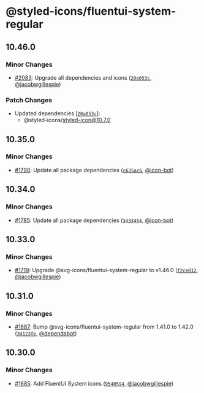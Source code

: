 # @styled-icons/fluentui-system-regular

## 10.46.0

### Minor Changes

- [#2083](https://github.com/styled-icons/styled-icons/pull/2083): Upgrade all dependencies and icons ([`20a053c`](https://github.com/styled-icons/styled-icons/commit/20a053c8d15a844732ef49359dc4679f0f4c8d89), [@jacobwgillespie](https://github.com/jacobwgillespie))

### Patch Changes

- Updated dependencies [[`20a053c`](https://github.com/styled-icons/styled-icons/commit/20a053c8d15a844732ef49359dc4679f0f4c8d89)]:
  - @styled-icons/styled-icon@10.7.0

## 10.35.0

### Minor Changes

- [#1790](https://github.com/styled-icons/styled-icons/pull/1790): Update all package dependencies ([`c635ac6`](https://github.com/styled-icons/styled-icons/commit/c635ac6b9c2b6639d51c9f15fce029cece5155dc), [@icon-bot](https://github.com/icon-bot))

## 10.34.0

### Minor Changes

- [#1785](https://github.com/styled-icons/styled-icons/pull/1785): Update all package dependencies ([`3433454`](https://github.com/styled-icons/styled-icons/commit/3433454dcc4c0cf297d6194f8aaab01f43142ae3), [@icon-bot](https://github.com/icon-bot))

## 10.33.0

### Minor Changes

- [#1719](https://github.com/styled-icons/styled-icons/pull/1719): Upgrade @svg-icons/fluentui-system-regular to v1.46.0 ([`f2ce012`](https://github.com/styled-icons/styled-icons/commit/f2ce0123f23cf509fcc4ad81bf6f63eb78ac4a70), [@jacobwgillespie](https://github.com/jacobwgillespie))

## 10.31.0

### Minor Changes

- [#1687](https://github.com/styled-icons/styled-icons/pull/1687): Bump @svg-icons/fluentui-system-regular from 1.41.0 to 1.42.0 ([`3d123fe`](https://github.com/styled-icons/styled-icons/commit/3d123fe302eda29e2d3b22b3a9be5ca74b53ff81), [@dependabot](https://github.com/apps/dependabot))

## 10.30.0

### Minor Changes

- [#1685](https://github.com/styled-icons/styled-icons/pull/1685): Add FluentUI System icons ([`9540594`](https://github.com/styled-icons/styled-icons/commit/9540594ac5a7c66694d32f554e7db808d90a7e47), [@jacobwgillespie](https://github.com/jacobwgillespie))
